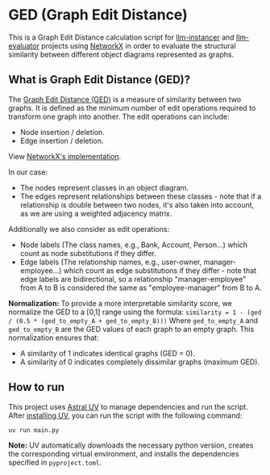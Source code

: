 # GED (Graph Edit Distance)

This is a Graph Edit Distance calculation script for [llm-instancer](https://github.com/a-coman/llm-instancer/) and [llm-evaluator](https://github.com/a-coman/llm-evaluator/) projects using [NetworkX](https://networkx.org/) in order to evaluate the structural similarity between different object diagrams represented as graphs.

## What is Graph Edit Distance (GED)?
The [Graph Edit Distance (GED)](https://en.wikipedia.org/wiki/Graph_edit_distance) is a measure of similarity between two graphs. It is defined as the minimum number of edit operations required to transform one graph into another. The edit operations can include:
- Node insertion / deletion.
- Edge insertion / deletion.

View [NetworkX's implementation](https://networkx.org/documentation/stable/reference/algorithms/generated/networkx.algorithms.similarity.graph_edit_distance.html).

In our case:
- The nodes represent classes in an object diagram.
- The edges represent relationships between these classes - note that if a relationship is double between two nodes, it's also taken into account, as we are using a weighted adjacency matrix.

Additionally we also consider as edit operations:
- Node labels (The class names, e.g., Bank, Account, Person...) which count as node substitutions if they differ.
- Edge labels (The relationship names, e.g., user-owner, manager-employee...) which count as edge substitutions if they differ - note that edge labels are bidirectional, so a relationship "manager-employee" from A to B is considered the same as "employee-manager" from B to A.

**Normalization:**
To provide a more interpretable similarity score, we normalize the GED to a [0,1] range using the formula: `similarity = 1 - (ged / (0.5 * (ged_to_empty_A + ged_to_empty_B)))`
Where `ged_to_empty_A` and `ged_to_empty_B` are the GED values of each graph to an empty graph. This normalization ensures that:
- A similarity of 1 indicates identical graphs (GED = 0).
- A similarity of 0 indicates completely dissimilar graphs (maximum GED).

## How to run
This project uses [Astral UV](https://docs.astral.sh/uv/) to manage dependencies and run the script. After [installing UV](https://docs.astral.sh/uv/getting-started/installation/), you can run the script with the following command:
```bash
uv run main.py
```
**Note:** 
UV automatically downloads the necessary python version, creates the corresponding virtual environment, and installs the dependencies specified in `pyproject.toml`.
